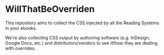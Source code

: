 # WillThatBeOverriden

This repository aims to collect the CSS injected by all the Reading Systems in
your ebooks.

We're also collecting CSS output by authoring software (e.g. InDesign, Google
Docs, etc.) and distributors/vendors to see if/how they are dealing with
overrides.
